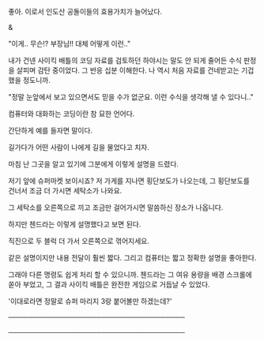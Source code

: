 좋아. 이로서 인도산 공돌이들의 효용가치가 늘어났다.

&

"이게.. 무슨!? 부장님!! 대체 어떻게 이런.."

내가 건넨 사이킥 배틀의 코딩 자료를 검토하던 하야시는 말도 안 되게 줄어든 수식 판정을 살피며 감탄 중이었다. 그 반응 십분 이해한다. 나 역시 처음 자료를 건네받고는 기겁했을 정도니까. 

"정말 눈앞에서 보고 있으면서도 믿을 수가 없군요. 이런 수식을 생각해 낼 수 있다니.."

컴퓨터와 대화하는 코딩이란 참 묘한 언어다.

간단하게 예를 들자면 말이다.

길가다가 어떤 사람이 나에게 길을 물었다고 치자.

마침 난 그곳을 알고 있기에 그분에게 이렇게 설명을 드렸다.

저기 앞에 슈퍼마켓 보이시죠? 저 가게를 지나면 횡단보도가 나오는데, 그 횡단보도를 건너서 조금 더 가시면 세탁소가 나와요.

그 세탁소를 오른쪽으로 끼고 조금만 걸어가시면 말씀하신 장소가 나옵니다.

하지만 첸드라는 이렇게 설명했다고 보면 된다.

직진으로 두 블럭 더 가서 오른쪽으로 꺾어지세요.

같은 설명이지만 내용 전달이 훨씬 짧다. 그리고 컴퓨터는 짧고 정확한 설명을 좋아한다. 

그래야 다른 명령도 쉽게 처리 할 수 있으니까. 첸드라는 그 여유 용량을 배경 스크롤에 쏟아 부었고, 그 결과 사이킥 배틀은 완전한 게임으로 거듭날 수 있었다.

'이대로라면 정말로 슈퍼 마리지 3랑 붙어볼만 하겠는데?'

────────────────────────────────────

────────────────────────────────────